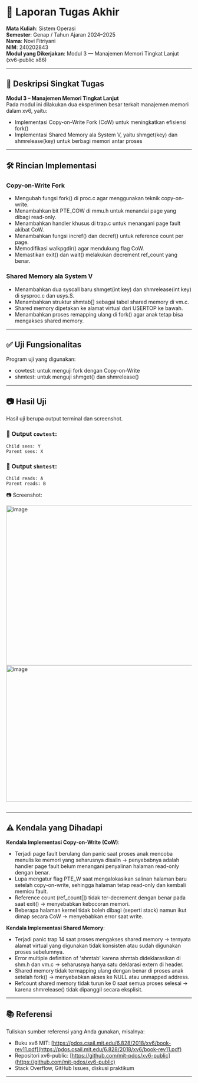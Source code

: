# 📝 Laporan Tugas Akhir

**Mata Kuliah**: Sistem Operasi  
**Semester**: Genap / Tahun Ajaran 2024–2025  
**Nama**: Novi Fitriyani  
**NIM**: 240202843  
**Modul yang Dikerjakan**: Modul 3 — Manajemen Memori Tingkat Lanjut (xv6-public x86)  


---

## 📌 Deskripsi Singkat Tugas

**Modul 3 – Manajemen Memori Tingkat Lanjut**  
Pada modul ini dilakukan dua eksperimen besar terkait manajemen memori dalam xv6, yaitu:
- Implementasi Copy-on-Write Fork (CoW) untuk meningkatkan efisiensi fork()
- Implementasi Shared Memory ala System V, yaitu shmget(key) dan shmrelease(key) untuk berbagi memori antar proses
---

## 🛠️ Rincian Implementasi


###  Copy-on-Write Fork

- Mengubah fungsi fork() di proc.c agar menggunakan teknik copy-on-write.
- Menambahkan bit PTE_COW di mmu.h untuk menandai page yang dibagi read-only.
- Menambahkan handler khusus di trap.c untuk menangani page fault akibat CoW.
- Menambahkan fungsi incref() dan decref() untuk reference count per page.
- Memodifikasi walkpgdir() agar mendukung flag CoW.
- Memastikan exit() dan wait() melakukan decrement ref_count yang benar.

### Shared Memory ala System V
- Menambahkan dua syscall baru shmget(int key) dan shmrelease(int key) di sysproc.c dan usys.S.
- Menambahkan struktur shmtab[] sebagai tabel shared memory di vm.c.
- Shared memory dipetakan ke alamat virtual dari USERTOP ke bawah.
- Menambahkan proses remapping ulang di fork() agar anak tetap bisa mengakses shared memory.
  
---

## ✅ Uji Fungsionalitas
Program uji yang digunakan:
* cowtest: untuk menguji fork dengan Copy-on-Write
* shmtest: untuk menguji shmget() dan shmrelease()

---

## 📷 Hasil Uji

Hasil uji berupa output terminal dan screenshot.

### 📍 Output `cowtest`:

```
Child sees: Y
Parent sees: X
```

### 📍 Output `shmtest`:

```
Child reads: A
Parent reads: B
```

📷 Screenshot:

<img width="1028" height="433" alt="image" src="https://github.com/user-attachments/assets/4c5f7a43-6f2d-40cc-9bf1-86d5998c5630" />

<img width="857" height="370" alt="image" src="https://github.com/user-attachments/assets/4416e366-09a6-46ae-8e40-66a6721416fe" />


```
```

---

## ⚠️ Kendala yang Dihadapi

**Kendala Implementasi Copy-on-Write (CoW)**:
- Terjadi page fault berulang dan panic saat proses anak mencoba menulis ke memori yang seharusnya disalin → penyebabnya adalah handler page fault belum menangani penyalinan halaman read-only dengan benar.
- Lupa mengatur flag PTE_W saat mengalokasikan salinan halaman baru setelah copy-on-write, sehingga halaman tetap read-only dan kembali memicu fault.
- Reference count (ref_count[]) tidak ter-decrement dengan benar pada saat exit() → menyebabkan kebocoran memori.
- Beberapa halaman kernel tidak boleh dibagi (seperti stack) namun ikut dimap secara CoW → menyebabkan error saat write.

**Kendala Implementasi Shared Memory**:
- Terjadi panic trap 14 saat proses mengakses shared memory → ternyata alamat virtual yang digunakan tidak konsisten atau sudah digunakan proses sebelumnya.
- Error multiple definition of 'shmtab' karena shmtab dideklarasikan di shm.h dan vm.c → seharusnya hanya satu deklarasi extern di header.
- Shared memory tidak termapping ulang dengan benar di proses anak setelah fork() → menyebabkan akses ke NULL atau unmapped address.
- Refcount shared memory tidak turun ke 0 saat semua proses selesai → karena shmrelease() tidak dipanggil secara eksplisit.

---

## 📚 Referensi

Tuliskan sumber referensi yang Anda gunakan, misalnya:

* Buku xv6 MIT: [https://pdos.csail.mit.edu/6.828/2018/xv6/book-rev11.pdf](https://pdos.csail.mit.edu/6.828/2018/xv6/book-rev11.pdf)
* Repositori xv6-public: [https://github.com/mit-pdos/xv6-public](https://github.com/mit-pdos/xv6-public)
* Stack Overflow, GitHub Issues, diskusi praktikum

---
